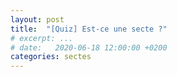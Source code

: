 ```yaml
---
layout: post
title:  "[Quiz] Est-ce une secte ?"
# excerpt: ...
# date:   2020-06-18 12:00:00 +0200
categories: sectes
---
```


